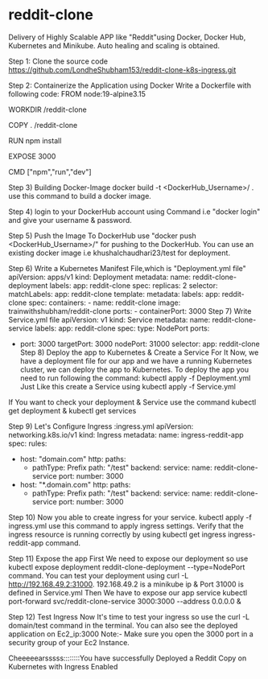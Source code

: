 # reddit-clone
Delivery of Highly Scalable APP like "Reddit"using Docker, Docker Hub, Kubernetes and Minikube. Auto healing and scaling is obtained.

Step 1: Clone the source code
https://github.com/LondheShubham153/reddit-clone-k8s-ingress.git

Step 2: Containerize the Application using Docker
Write a Dockerfile with following code:
FROM node:19-alpine3.15

WORKDIR /reddit-clone

COPY . /reddit-clone

RUN npm install 

EXPOSE 3000

CMD ["npm","run","dev"]


Step 3) Building Docker-Image
docker build -t <DockerHub_Username>/<Imagename> . use this command to build a docker image.

Step 4) login to your DockerHub account using Command i.e "docker login" and give your username & password.

Step 5) Push the Image To DockerHub
use "docker push <DockerHub_Username>/<Imagename>" for pushing to the DockerHub.
You can use an existing docker image i.e khushalchaudhari23/test for deployment.

Step 6) Write a Kubernetes Manifest File,which is "Deployment.yml file"
apiVersion: apps/v1
kind: Deployment
metadata:
  name: reddit-clone-deployment
  labels:
    app: reddit-clone
spec:
  replicas: 2
  selector:
    matchLabels:
      app: reddit-clone
  template:
    metadata:
      labels:
        app: reddit-clone
    spec:
      containers:
      - name: reddit-clone
        image: trainwithshubham/reddit-clone
        ports:
        - containerPort: 3000
Step 7) Write Service.yml file
apiVersion: v1
kind: Service
metadata:
  name: reddit-clone-service
  labels:
    app: reddit-clone
spec:
  type: NodePort
  ports:
  - port: 3000
    targetPort: 3000
    nodePort: 31000
  selector:
    app: reddit-clone
Step 8) Deploy the app to Kubernetes & Create a Service For It
Now, we have a deployment file for our app and we have a running Kubernetes cluster, we can deploy the app to Kubernetes. To deploy the app you need to run following the command: kubectl apply -f Deployment.yml Just Like this create a Service using kubectl apply -f Service.yml

If You want to check your deployment & Service use the command kubectl get deployment & kubectl get services

Step 9) Let's Configure Ingress :ingress.yml
apiVersion: networking.k8s.io/v1
kind: Ingress
metadata:
  name: ingress-reddit-app
spec:
  rules:
  - host: "domain.com"
    http:
      paths:
      - pathType: Prefix
        path: "/test"
        backend:
          service:
            name: reddit-clone-service
            port:
              number: 3000
  - host: "*.domain.com"
    http:
      paths:
      - pathType: Prefix
        path: "/test"
        backend:
          service:
            name: reddit-clone-service
            port:
              number: 3000
        
Step 10) Now you able to create ingress for your service. kubectl apply -f ingress.yml use this command to apply ingress settings.
Verify that the ingress resource is running correctly by using kubectl get ingress ingress-reddit-app command.

Step 11) Expose the app
First We need to expose our deployment so use kubectl expose deployment reddit-clone-deployment --type=NodePort command.
You can test your deployment using curl -L http://192.168.49.2:31000. 192.168.49.2 is a minikube ip & Port 31000 is defined in Service.yml
Then We have to expose our app service kubectl port-forward svc/reddit-clone-service 3000:3000 --address 0.0.0.0 &

Step 12)
Test Ingress
Now It's time to test your ingress so use the curl -L domain/test command in the terminal.
You can also see the deployed application on Ec2_ip:3000
Note:- Make sure you open the 3000 port in a security group of your Ec2 Instance.



Cheeeeearsssss::::::::You have successfully Deployed a Reddit Copy on Kubernetes with Ingress Enabled
